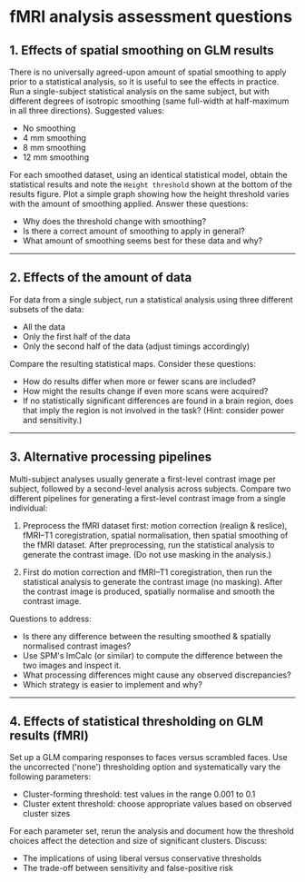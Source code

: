 # fMRI analysis assessment questions

## 1. Effects of spatial smoothing on GLM results

There is no universally agreed-upon amount of spatial smoothing to apply prior to a statistical analysis, so it is useful to see the effects in practice. Run a single-subject statistical analysis on the same subject, but with different degrees of isotropic smoothing (same full-width at half-maximum in all three directions). Suggested values:

- No smoothing
- 4 mm smoothing
- 8 mm smoothing
- 12 mm smoothing

For each smoothed dataset, using an identical statistical model, obtain the statistical results and note the `Height threshold` shown at the bottom of the results figure. Plot a simple graph showing how the height threshold varies with the amount of smoothing applied. Answer these questions:

- Why does the threshold change with smoothing?
- Is there a correct amount of smoothing to apply in general?
- What amount of smoothing seems best for these data and why?

---

## 2. Effects of the amount of data

For data from a single subject, run a statistical analysis using three different subsets of the data:

- All the data
- Only the first half of the data
- Only the second half of the data (adjust timings accordingly)

Compare the resulting statistical maps. Consider these questions:

- How do results differ when more or fewer scans are included?
- How might the results change if even more scans were acquired?
- If no statistically significant differences are found in a brain region, does that imply the region is not involved in the task? (Hint: consider power and sensitivity.)

---

## 3. Alternative processing pipelines

Multi-subject analyses usually generate a first-level contrast image per subject, followed by a second-level analysis across subjects. Compare two different pipelines for generating a first-level contrast image from a single individual:

1. Preprocess the fMRI dataset first: motion correction (realign & reslice), fMRI–T1 coregistration, spatial normalisation, then spatial smoothing of the fMRI dataset. After preprocessing, run the statistical analysis to generate the contrast image. (Do not use masking in the analysis.)

2. First do motion correction and fMRI–T1 coregistration, then run the statistical analysis to generate the contrast image (no masking). After the contrast image is produced, spatially normalise and smooth the contrast image.

Questions to address:

- Is there any difference between the resulting smoothed & spatially normalised contrast images?
- Use SPM's ImCalc (or similar) to compute the difference between the two images and inspect it.
- What processing differences might cause any observed discrepancies?
- Which strategy is easier to implement and why?

---

## 4. Effects of statistical thresholding on GLM results (fMRI)

Set up a GLM comparing responses to faces versus scrambled faces. Use the uncorrected ('none') thresholding option and systematically vary the following parameters:

- Cluster-forming threshold: test values in the range 0.001 to 0.1
- Cluster extent threshold: choose appropriate values based on observed cluster sizes

For each parameter set, rerun the analysis and document how the threshold choices affect the detection and size of significant clusters. Discuss:

- The implications of using liberal versus conservative thresholds
- The trade-off between sensitivity and false-positive risk



